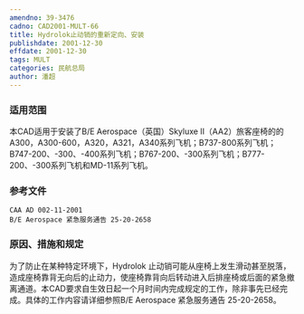```yaml
---
amendno: 39-3476
cadno: CAD2001-MULT-66
title: Hydrolok止动销的重新定向、安装
publishdate: 2001-12-30
effdate: 2001-12-30
tags: MULT
categories: 民航总局
author: 潘超
---
```


### 适用范围 
本CAD适用于安装了B/E Aerospace（英国）Skyluxe  II（AA2）旅客座椅的的A300，A300-600，A320，A321，A340系列飞机；B737-800系列飞机；B747-200、-300、-400系列飞机；B767-200、-300系列飞机；B777-200、-300系列飞机和MD-11系列飞机。

### 参考文件
    CAA AD 002-11-2001          
    B/E Aerospace 紧急服务通告 25-20-2658

### 原因、措施和规定 
为了防止在某种特定环境下，Hydrolok 止动销可能从座椅上发生滑动甚至脱落，造成座椅靠背无向后的止动力，使座椅靠背向后转动进入后排座椅或后面的紧急撤离通道。本CAD要求自生效日起一个月时间内完成规定的工作，除非事先已经完成。具体的工作内容请详细参照B/E Aerospace 紧急服务通告 25-20-2658。
